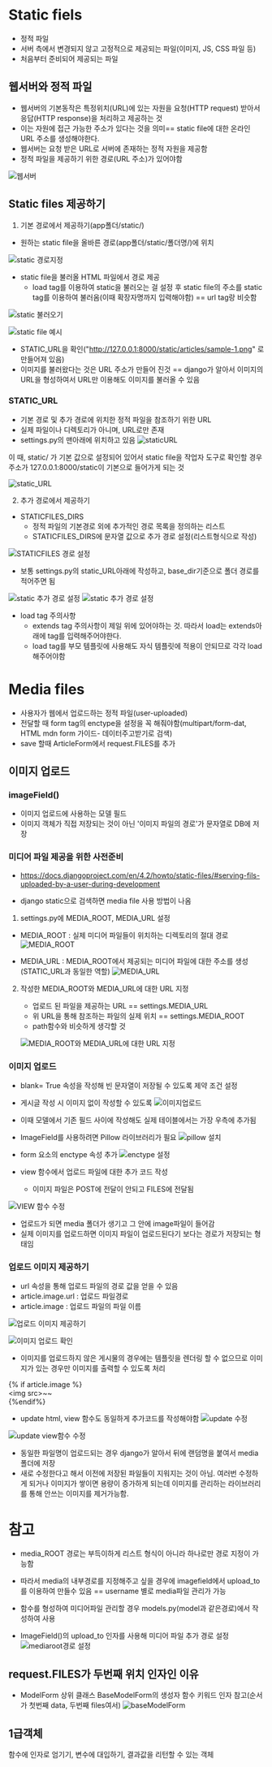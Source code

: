 # Static fiels
* 정적 파일
* 서버 측에서 변경되지 않고 고정적으로 제공되는 파일(이미지, JS, CSS 파일 등)
* 처음부터 준비되어 제공되는 파일

## 웹서버와 정적 파일
* 웹서버의 기본동작은 특정위치(URL)에 있는 자원을 요청(HTTP request) 받아서 응답(HTTP response)을 처리하고 제공하는 것
* 이는 자원에 접근 가능한 주소가 있다는 것을 의미== static file에 대한 온라인 URL 주소를 생성해야한다.
* 웹서버는 요청 받은 URL로 서버에 존재하는 정적 자원을 제공함
* 정적 파일을 제공하기 위한 경로(URL 주소)가 있어야함

![웹서버](../%EC%9D%B4%EB%AF%B8%EC%A7%80/240328/%EC%9B%B9%EC%84%9C%EB%B2%84.PNG)

## Static files 제공하기
1. 기본 경로에서 제공하기(app폴더/static/)
- 원하는 static file을 올바른 경로(app폴더/static/폴더명/)에 위치

![static 경로지정](<../이미지/240328/static 경로 지정.PNG>)

- static file을 불러올 HTML 파일에서 경로 제공
    - load tag를 이용하여 static을 불러오는 걸 설정 후 static file의 주소를 static tag를 이용하여 불러옴(이때 확장자명까지 입력해야함) == url tag랑 비슷함

![static 불러오기](<../이미지/240328/static 불러오기.PNG>)

![static file 예시](<../이미지/240328/static files 불러오기 예시.PNG>)
- STATIC_URL을 확인("http://127.0.0.1:8000/static/articles/sample-1.png" 로 만들어져 있음)
- 이미지를 불러왔다는 것은 URL 주소가 만들어 진것 == django가 알아서 이미지의 URL을 형성하여서 URL만 이용해도 이미지를 불러올 수 있음

### STATIC_URL
* 기본 경로 및 추가 경로에 위치한 정적 파일을 참조하기 위한 URL
* 실제 파일이나 디렉토리가 아니며, URL로만 존재
* settings.py의 맨아래에 위치하고 있음
![staticURL](../%EC%9D%B4%EB%AF%B8%EC%A7%80/240328/static_URL.PNG)

이 때, static/ 가 기본 값으로 설정되어 있어서 static file을 작업자 도구로 확인할 경우 주소가 127.0.0.1:8000/static이 기본으로 들어가게 되는 것

![static_URL](<../이미지/240328/static URL 경로.PNG>)


2. 추가 경로에서 제공하기
* STATICFILES_DIRS 
    * 정적 파일의 기본경로 외에 추가적인 경로 목록을 정의하는 리스트
    * STATICFILES_DIRS에 문자열 값으로 추가 경로 설정(리스트형식으로 작성)

![STATICFILES 경로 설정](<../이미지/240328/STATICFILES_DIRS 설정.PNG>)
* 보통 settings.py의 static_URL아래에 작성하고, base_dir기준으로 폴더 경로를 적어주면 됨

![static 추가 경로 설정](<../이미지/240328/static추가경로 설정.PNG>)
![static 추가 경로 설정](../%EC%9D%B4%EB%AF%B8%EC%A7%80/240328/static%EC%B6%94%EA%B0%80%EA%B2%BD%EB%A1%9C.PNG)

* load tag 주의사항 
    * extends tag 주의사항이 제일 위에 있어야하는 것. 따라서 load는 extends아래에 tag를 입력해주어야한다.
    * load tag를 부모 템플릿에 사용해도 자식 템플릿에 적용이 안되므로 각각 load해주어야함


# Media files
* 사용자가 웹에서 업로드하는 정적 파일(user-uploaded)
* 전달할 때 form tag의 enctype을 설정을 꼭 해줘야함(multipart/form-dat, HTML mdn form 가이드- 데이터주고받기로 검색)
* save 할때 ArticleForm에서 request.FILES를 추가
## 이미지 업로드
### imageField()
* 이미지 업로드에 사용하는 모델 필드
* 이미지 객체가 직접 저장되는 것이 아닌 '이미지 파일의 경로'가 문자열로 DB에 저장

### 미디어 파일 제공을 위한 사전준비
* https://docs.djangoproject.com/en/4.2/howto/static-files/#serving-fils-uploaded-by-a-user-during-development

* django static으로 검색하면 media file 사용 방법이 나옴

1. settings.py에 MEDIA_ROOT, MEDIA_URL 설정

* MEDIA_ROOT : 실제 미디어 파일들이 위치하는 디렉토리의 절대 경로
![MEDIA_ROOT](../%EC%9D%B4%EB%AF%B8%EC%A7%80/240328/MEDIA_ROOT.PNG)

* MEDIA_URL : MEDIA_ROOT에서 제공되는 미디어 파일에 대한 주소를 생성(STATIC_URL과 동일한 역할)
![MEDIA_URL](../%EC%9D%B4%EB%AF%B8%EC%A7%80/240328/MEDIA_URL.PNG)

2. 작성한 MEDIA_ROOT와 MEDIA_URL에 대한 URL 지정
    * 업로드 된 파일을 제공하는 URL == settings.MEDIA_URL
    * 위 URL을 통해 참조하는 파일의 실제 위치 == settings.MEDIA_ROOT
    * path함수와 비슷하게 생각할 것

    ![MEDIA_ROOT와 MEDIA_URL에 대한 URL 지정](<../이미지/240328/MEDIA_ROOT와 MEDIAURL에 대한 url 지정.PNG>)

### 이미지 업로드
* blank= True 속성을 작성해 빈 문자열이 저장될 수 있도록 제약 조건 설정
* 게시글 작성 시 이미지 없이 작성할 수 있도록
![이미지업로드](<../이미지/240328/이미지 업로드.PNG>)
* 이때 모델에서 기존 필드 사이에 작성해도 실제 테이블에서는 가장 우측에 추가됨

* ImageField를 사용하려면 Pillow 라이브러리가 필요
![pillow 설치](<../이미지/240328/pip pillow.PNG>)

* form 요소의 enctype 속성 추가
![enctype 설정](<../이미지/240328/enctype 설정.PNG>)

* view 함수에서 업로드 파일에 대한 추가 코드 작성
    * 이미지 파일은 POST에 전달이 안되고 FILES에 전달됨

![VIEW 함수 수정](<../이미지/240328/이미지 view함수 수정.PNG>)

* 업로드가 되면 media 폴더가 생기고 그 안에 image파일이 들어감
* 실제 이미지를 업로드하면 이미지 파일이 업로드된다기 보다는 경로가 저장되는 형태임

### 업로드 이미지 제공하기
* url 속성을 통해 업로드 파일의 경로 값을 얻을 수 있음
* article.image.url : 업로드 파일경로
* article.image : 업로드 파일의 파일 이름

![업로드 이미지 제공하기](<../이미지/240328/업로드 이미지 제공.PNG>)

![이미지 업로드 확인](<../이미지/240328/이미지 업로드 확인.PNG>)

* 이미지를 업로드하지 않은 게시물의 경우에는 템플릿을 렌더링 할 수 없으므로 이미지가 있는 경우만 이미지를 출력할 수 있도록 처리

{% if article.image %}<br>
    \<img src>~~<br>
{%endif%}<br>

* update html, view 함수도 동일하게 추가코드를 작성해야함
![update 수정](<../이미지/240328/update 수정.PNG>)

![update view함수 수정](<../이미지/240328/updateview 수정.PNG>)

* 동일한 파일명이 업로드되는 경우 django가 알아서 뒤에 랜덤명을 붙여서 media 폴더에 저장
* 새로 수정한다고 해서 이전에 저장된 파일들이 지워지는 것이 아님. 여러번 수정하게 되거나 이미지가 쌓이면 용량이 증가하게 되는데 이미지를 관리하는 라이브러리를 통해 안쓰는 이미지를 제거가능함.
# 참고
* media_ROOT 경로는 부득이하게 리스트 형식이 아니라 하나로만 경로 지정이 가능함

* 따라서 media의 내부경로를 지정해주고 싶을 경우에 imagefield에서 upload_to를 이용하여 만들수 있음 == username 별로 media파일 관리가 가능
* 함수를 형성하여 미디어파일 관리할 경우 models.py(model과 같은경로)에서 작성하여 사용

* ImageField()의 upload_to 인자를 사용해 미디어 파일 추가 경로 설정
![mediaroot경로 설정](<../이미지/240328/image mediaroot경로 설정.PNG>)

## request.FILES가 두번째 위치 인자인 이유
* ModelForm 상위 클래스 BaseModelForm의 생성자 함수 키워드 인자 참고(순서가 첫번째 data, 두번째 files여서)
![baseModelForm](../%EC%9D%B4%EB%AF%B8%EC%A7%80/240328/requestfiles%EC%88%9C%EC%84%9C.PNG)

## 1급객체
함수에 인자로 엄기기, 변수에 대입하기, 결과값을 리턴할 수 있는 객체